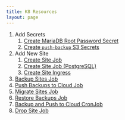 ```yaml
---
title: K8 Resources
layout: page
---
```


1. Add Secrets
    1. [Create MariaDB Root Password Secret](create-mariadb-root-password-secret)
    2. [Create `push-backup` S3 Secrets](create-push-backup-s3-secret)
2. Add New Site
    1. [Create Site Job](create-new-site-job)
    2. [Create Site Job (PostgreSQL)](create-new-site-job-postgresql)
    3. [Create Site Ingress](create-site-ingress)
3. [Backup Sites Job](create-backup-sites-job)
4. [Push Backups to Cloud Job](create-push-backups-to-cloud-job)
5. [Migrate Sites Job](create-migrate-sites-job)
6. [Restore Backups Job](create-restore-backups-job)
7. [Backup and Push to Cloud CronJob](create-backup-and-push-to-cloud-cronjob)
8. [Drop Site Job](drop-site-job)
